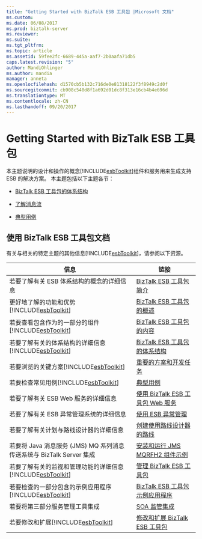 ```yaml
---
title: "Getting Started with BizTalk ESB 工具包 |Microsoft 文档"
ms.custom: 
ms.date: 06/08/2017
ms.prod: biztalk-server
ms.reviewer: 
ms.suite: 
ms.tgt_pltfrm: 
ms.topic: article
ms.assetid: 59fee2fc-6689-445a-aaf7-2b0aafa71db5
caps.latest.revision: "5"
author: MandiOhlinger
ms.author: mandia
manager: anneta
ms.openlocfilehash: d1570cb5b132c716de0e81318122f3f8949c2d0f
ms.sourcegitcommit: cb908c540d8f1a692d01dc8f313e16cb4b4e696d
ms.translationtype: MT
ms.contentlocale: zh-CN
ms.lasthandoff: 09/20/2017
---
```

# <a name="getting-started-with-the-biztalk-esb-toolkit"></a>Getting Started with BizTalk ESB 工具包
本主题说明的设计和操作的概念[!INCLUDE[esbToolkit](../includes/esbtoolkit-md.md)]组件和服务用来生成支持 ESB 的解决方案。 本主题包括以下主题各节：  
  
-   [BizTalk ESB 工具包的体系结构](../esb-toolkit/architecture-of-the-biztalk-esb-toolkit.md)  
  
-   [了解消息流](../esb-toolkit/understanding-message-flow.md)  
  
-   [典型用例](../esb-toolkit/typical-use-cases.md)  
  
## <a name="using-the-biztalk-esb-toolkit-documentation"></a>使用 BizTalk ESB 工具包文档  
 有关与相关的特定主题的其他信息[!INCLUDE[esbToolkit](../includes/esbtoolkit-md.md)]，请参阅以下资源。  
  
|信息|链接|  
|-----------------|----------|  
|若要了解有关 ESB 体系结构的概念的详细信息|[BizTalk ESB 工具包简介](../esb-toolkit/introduction-to-the-biztalk-esb-toolkit.md)|  
|更好地了解的功能和优势[!INCLUDE[esbToolkit](../includes/esbtoolkit-md.md)]|[BizTalk ESB 工具包的概述](../esb-toolkit/overview-of-the-biztalk-esb-toolkit.md)|  
|若要查看包含作为的一部分的组件[!INCLUDE[esbToolkit](../includes/esbtoolkit-md.md)]|[BizTalk ESB 工具包的内容](../esb-toolkit/contents-of-the-biztalk-esb-toolkit.md)|  
|若要了解有关的体系结构的详细信息[!INCLUDE[esbToolkit](../includes/esbtoolkit-md.md)]|[BizTalk ESB 工具包的体系结构](../esb-toolkit/architecture-of-the-biztalk-esb-toolkit.md)|  
|若要浏览的关键方案[!INCLUDE[esbToolkit](../includes/esbtoolkit-md.md)]|[重要的方案和开发任务](../esb-toolkit/key-scenarios-and-development-tasks.md)|  
|若要检查常见用例[!INCLUDE[esbToolkit](../includes/esbtoolkit-md.md)]|[典型用例](../esb-toolkit/typical-use-cases.md)|  
|若要了解有关 ESB Web 服务的详细信息|[使用 BizTalk ESB 工具包 Web 服务](../esb-toolkit/using-the-biztalk-esb-toolkit-web-services.md)|  
|若要了解有关 ESB 异常管理系统的详细信息|[使用 ESB 异常管理](../esb-toolkit/using-esb-exception-management.md)|  
|若要了解有关计划与路线设计器的详细信息|[创建使用路线设计器的路线](../esb-toolkit/creating-itineraries-using-itinerary-designer.md)|  
|若要将 Java 消息服务 (JMS) MQ 系列消息传送系统与 BizTalk Server 集成|[安装和运行 JMS MQRFH2 组件示例](../esb-toolkit/installing-and-running-the-jms-mqrfh2-component-sample.md)|  
|若要了解有关的监视和管理功能的详细信息[!INCLUDE[esbToolkit](../includes/esbtoolkit-md.md)]|[管理 BizTalk ESB 工具包](../esb-toolkit/administration-with-the-biztalk-esb-toolkit.md)|  
|若要检查的一部分包含的示例应用程序[!INCLUDE[esbToolkit](../includes/esbtoolkit-md.md)]|[BizTalk ESB 工具包示例应用程序](../esb-toolkit/biztalk-esb-toolkit-sample-applications.md)|  
|若要将第三部分服务管理工具集成|[SOA 监管集成](../esb-toolkit/soa-governance-integration.md)|  
|若要修改和扩展[!INCLUDE[esbToolkit](../includes/esbtoolkit-md.md)]|[修改和扩展 BizTalk ESB 工具包](../esb-toolkit/modifying-and-extending-the-biztalk-esb-toolkit.md)|